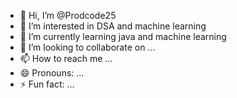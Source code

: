 - 👋 Hi, I’m @Prodcode25
- 👀 I’m interested in DSA and machine learning
- 🌱 I’m currently learning java and machine learning
- 💞️ I’m looking to collaborate on ...
- 📫 How to reach me ...
- 😄 Pronouns: ...
- ⚡ Fun fact: ...

<!---
Prodcode25/Prodcode25 is a ✨ special ✨ repository because its `README.md` (this file) appears on your GitHub profile.
You can click the Preview link to take a look at your changes.
--->
